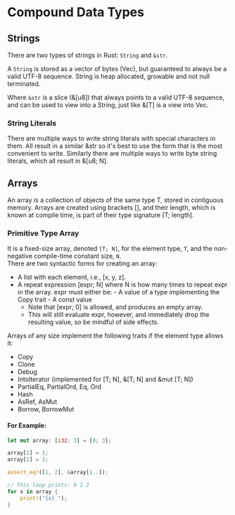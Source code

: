 # Compound Data Types

## Strings

There are two types of strings in Rust: `String` and `&str`.<br>

A `String` is stored as a vector of bytes (Vec<u8>), but guaranteed to always be a valid UTF-8 sequence. String is heap allocated, growable and not null terminated.<br>

Where `&str` is a slice (&[u8]) that always points to a valid UTF-8 sequence, and can be used to view into a String, just like &[T] is a view into Vec<T>.<br>

### String Literals

There are multiple ways to write string literals with special characters in them. All result in a similar &str so it's best to use the form that is the most convenient to write. Similarly there are multiple ways to write byte string literals, which all result in &[u8; N].<br>

## Arrays

An array is a collection of objects of the same type T, stored in contiguous memory. Arrays are created using brackets [], and their length, which is known at compile time, is part of their type signature [T; length].<br>

### Primitive Type Array

It is a fixed-size array, denoted `[T; N]`, for the element type, `T`, and the non-negative compile-time constant size, `N`.<br>
There are two syntactic forms for creating an array:

- A list with each element, i.e., [x, y, z].
- A repeat expression [expr; N] where N is how many times to repeat expr in the array. expr must either be: - A value of a type implementing the Copy trait - A const value
  - Note that [expr; 0] is allowed, and produces an empty array.
  - This will still evaluate expr, however, and immediately drop the resulting value, so be mindful of side effects.<br>

Arrays of any size implement the following traits if the element type allows it:

- Copy
- Clone
- Debug
- IntoIterator (implemented for [T; N], &[T; N] and &mut [T; N])
- PartialEq, PartialOrd, Eq, Ord
- Hash
- AsRef, AsMut
- Borrow, BorrowMut

#### For Example:

```Rust
let mut array: [i32; 3] = [0; 3];

array[1] = 1;
array[2] = 2;

assert_eq!([1, 2], &array[1..]);

// This loop prints: 0 1 2
for x in array {
    print!("{x} ");
}
```

